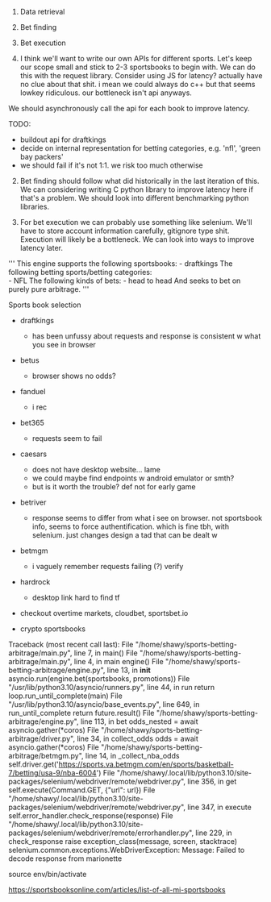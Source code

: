 1. Data retrieval
2. Bet finding
3. Bet execution 

1. I think we'll want to write our own APIs for different sports. 
Let's keep our scope small and stick to 2-3 sportsbooks to begin with.
We can do this with the request library. Consider using JS for 
latency? actually have no clue about that shit. i mean we could always do c++ 
but that seems lowkey ridiculous. our bottleneck isn't api anyways.

We should asynchronously call the api for each book to improve latency.

TODO: 
 - buildout api for draftkings
 - decide on internal representation for betting categories, e.g. 'nfl', 'green bay packers'
 - we should fail if it's not 1:1. we risk too much otherwise

2. Bet finding should follow what did historically in the last iteration of this.
We can considering writing C python library to improve latency here if that's a problem.
We should look into different benchmarking python libraries. 

3. For bet execution we can probably use something like selenium. We'll have to 
store account information carefully, gitignore type shit. Execution will likely be a bottleneck.
We can look into ways to improve latency later.

'''
This engine supports the following sportsbooks:
	- draftkings
The following betting sports/betting categories:  
	- NFL
The following kinds of bets:
	- head to head
And seeks to bet on purely pure arbitrage.
'''

Sports book selection
 - draftkings 
	- has been unfussy about requests and response is consistent w what you
 	  see in browser
 - betus 
	- browser shows no odds?
 - fanduel
	- i rec
 - bet365 
	- requests seem to fail
 - caesars 
	- does not have desktop website... lame
	- we could maybe find endpoints w android emulator or smth?
	- but is it worth the trouble? def not for early game
 - betriver
	- response seems to differ from what i see on browser. not sportsbook info,
	  seems to force authentification. which is fine tbh, with selenium. just 
	  changes design a tad that can be dealt w 
 - betmgm
	- i vaguely remember requests failing (?) verify
 - hardrock
	- desktop link hard to find tf

- checkout overtime markets, cloudbet, sportsbet.io 
 - crypto sportsbooks

Traceback (most recent call last):
  File "/home/shawy/sports-betting-arbitrage/main.py", line 7, in <module>
    main()
  File "/home/shawy/sports-betting-arbitrage/main.py", line 4, in main
    engine()
  File "/home/shawy/sports-betting-arbitrage/engine.py", line 13, in __init__
    asyncio.run(engine.bet(sportsbooks, promotions))
  File "/usr/lib/python3.10/asyncio/runners.py", line 44, in run
    return loop.run_until_complete(main)
  File "/usr/lib/python3.10/asyncio/base_events.py", line 649, in run_until_complete
    return future.result()
  File "/home/shawy/sports-betting-arbitrage/engine.py", line 113, in bet
    odds_nested = await asyncio.gather(*coros)
  File "/home/shawy/sports-betting-arbitrage/driver.py", line 34, in collect_odds
    odds = await asyncio.gather(*coros)
  File "/home/shawy/sports-betting-arbitrage/betmgm.py", line 14, in _collect_nba_odds
    self.driver.get('https://sports.va.betmgm.com/en/sports/basketball-7/betting/usa-9/nba-6004')
  File "/home/shawy/.local/lib/python3.10/site-packages/selenium/webdriver/remote/webdriver.py", line 356, in get
    self.execute(Command.GET, {"url": url})
  File "/home/shawy/.local/lib/python3.10/site-packages/selenium/webdriver/remote/webdriver.py", line 347, in execute
    self.error_handler.check_response(response)
  File "/home/shawy/.local/lib/python3.10/site-packages/selenium/webdriver/remote/errorhandler.py", line 229, in check_response
    raise exception_class(message, screen, stacktrace)
selenium.common.exceptions.WebDriverException: Message: Failed to decode response from marionette

source env/bin/activate

https://sportsbooksonline.com/articles/list-of-all-mi-sportsbooks